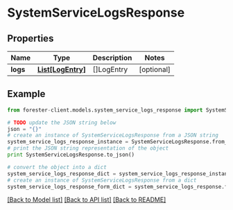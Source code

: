 # SystemServiceLogsResponse


## Properties

Name | Type | Description | Notes
------------ | ------------- | ------------- | -------------
**logs** | [**List[LogEntry]**](LogEntry.md) | []LogEntry | [optional] 

## Example

```python
from forester-client.models.system_service_logs_response import SystemServiceLogsResponse

# TODO update the JSON string below
json = "{}"
# create an instance of SystemServiceLogsResponse from a JSON string
system_service_logs_response_instance = SystemServiceLogsResponse.from_json(json)
# print the JSON string representation of the object
print SystemServiceLogsResponse.to_json()

# convert the object into a dict
system_service_logs_response_dict = system_service_logs_response_instance.to_dict()
# create an instance of SystemServiceLogsResponse from a dict
system_service_logs_response_form_dict = system_service_logs_response.from_dict(system_service_logs_response_dict)
```
[[Back to Model list]](../README.md#documentation-for-models) [[Back to API list]](../README.md#documentation-for-api-endpoints) [[Back to README]](../README.md)


